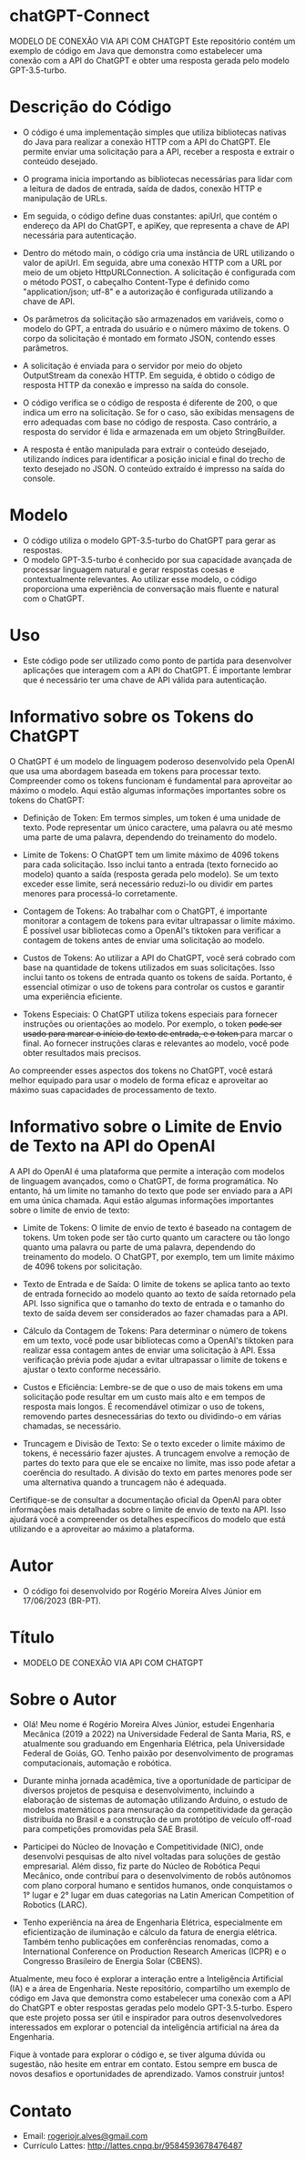 # chatGPT-Connect
MODELO DE CONEXÃO VIA API COM CHATGPT
Este repositório contém um exemplo de código em Java que demonstra como estabelecer uma conexão com a API do ChatGPT e obter uma resposta gerada pelo modelo GPT-3.5-turbo.


# Descrição do Código
  - O código é uma implementação simples que utiliza bibliotecas nativas do Java para realizar a conexão HTTP com a API do ChatGPT. Ele permite enviar uma solicitação para a API, receber a resposta e extrair o conteúdo desejado.

  - O programa inicia importando as bibliotecas necessárias para lidar com a leitura de dados de entrada, saída de dados, conexão HTTP e manipulação de URLs.

  - Em seguida, o código define duas constantes: apiUrl, que contém o endereço da API do ChatGPT, e apiKey, que representa a chave de API necessária para autenticação.

  - Dentro do método main, o código cria uma instância de URL utilizando o valor de apiUrl. Em seguida, abre uma conexão HTTP com a URL por meio de um objeto HttpURLConnection. A solicitação é configurada com o método POST, o cabeçalho Content-Type é definido como "application/json; utf-8" e a autorização é configurada utilizando a chave de API.

  - Os parâmetros da solicitação são armazenados em variáveis, como o modelo do GPT, a entrada do usuário e o número máximo de tokens. O corpo da solicitação é montado em formato JSON, contendo esses parâmetros.

  - A solicitação é enviada para o servidor por meio do objeto OutputStream da conexão HTTP. Em seguida, é obtido o código de resposta HTTP da conexão e impresso na saída do console.

  - O código verifica se o código de resposta é diferente de 200, o que indica um erro na solicitação. Se for o caso, são exibidas mensagens de erro adequadas com base no código de resposta. Caso contrário, a resposta do servidor é lida e armazenada em um objeto StringBuilder.

  - A resposta é então manipulada para extrair o conteúdo desejado, utilizando índices para identificar a posição inicial e final do trecho de texto desejado no JSON. O conteúdo extraído é impresso na saída do console.

# Modelo
  - O código utiliza o modelo GPT-3.5-turbo do ChatGPT para gerar as respostas.
  - O modelo GPT-3.5-turbo é conhecido por sua capacidade avançada de processar linguagem natural e gerar respostas coesas e contextualmente relevantes. Ao utilizar esse modelo, o código proporciona uma experiência de conversação mais fluente e natural com o ChatGPT.

# Uso
  - Este código pode ser utilizado como ponto de partida para desenvolver aplicações que interagem com a API do ChatGPT. É importante lembrar que é necessário ter uma chave de API válida para autenticação.

# Informativo sobre os Tokens do ChatGPT
O ChatGPT é um modelo de linguagem poderoso desenvolvido pela OpenAI que usa uma abordagem baseada em tokens para processar texto. Compreender como os tokens funcionam é fundamental para aproveitar ao máximo o modelo. Aqui estão algumas informações importantes sobre os tokens do ChatGPT:

  - Definição de Token: Em termos simples, um token é uma unidade de texto. Pode representar um único caractere, uma palavra ou até mesmo uma parte de uma palavra, dependendo do treinamento do modelo.

  - Limite de Tokens: O ChatGPT tem um limite máximo de 4096 tokens para cada solicitação. Isso inclui tanto a entrada (texto fornecido ao modelo) quanto a saída (resposta gerada pelo modelo). Se um texto exceder esse limite, será necessário reduzi-lo ou dividir em partes menores para processá-lo corretamente.

  - Contagem de Tokens: Ao trabalhar com o ChatGPT, é importante monitorar a contagem de tokens para evitar ultrapassar o limite máximo. É possível usar bibliotecas como a OpenAI's tiktoken para verificar a contagem de tokens antes de enviar uma solicitação ao modelo.

  - Custos de Tokens: Ao utilizar a API do ChatGPT, você será cobrado com base na quantidade de tokens utilizados em suas solicitações. Isso inclui tanto os tokens de entrada quanto os tokens de saída. Portanto, é essencial otimizar o uso de tokens para controlar os custos e garantir uma experiência eficiente.

  - Tokens Especiais: O ChatGPT utiliza tokens especiais para fornecer instruções ou orientações ao modelo. Por exemplo, o token <s> pode ser usado para marcar o início do texto de entrada, e o token </s> para marcar o final. Ao fornecer instruções claras e relevantes ao modelo, você pode obter resultados mais precisos.

Ao compreender esses aspectos dos tokens no ChatGPT, você estará melhor equipado para usar o modelo de forma eficaz e aproveitar ao máximo suas capacidades de processamento de texto.

# Informativo sobre o Limite de Envio de Texto na API do OpenAI
A API do OpenAI é uma plataforma que permite a interação com modelos de linguagem avançados, como o ChatGPT, de forma programática. No entanto, há um limite no tamanho do texto que pode ser enviado para a API em uma única chamada. Aqui estão algumas informações importantes sobre o limite de envio de texto:

  - Limite de Tokens: O limite de envio de texto é baseado na contagem de tokens. Um token pode ser tão curto quanto um caractere ou tão longo quanto uma palavra ou parte de uma palavra, dependendo do treinamento do modelo. O ChatGPT, por exemplo, tem um limite máximo de 4096 tokens por solicitação.

  - Texto de Entrada e de Saída: O limite de tokens se aplica tanto ao texto de entrada fornecido ao modelo quanto ao texto de saída retornado pela API. Isso significa que o tamanho do texto de entrada e o tamanho do texto de saída devem ser considerados ao fazer chamadas para a API.

  - Cálculo da Contagem de Tokens: Para determinar o número de tokens em um texto, você pode usar bibliotecas como a OpenAI's tiktoken para realizar essa contagem antes de enviar uma solicitação à API. Essa verificação prévia pode ajudar a evitar ultrapassar o limite de tokens e ajustar o texto conforme necessário.

  - Custos e Eficiência: Lembre-se de que o uso de mais tokens em uma solicitação pode resultar em um custo mais alto e em tempos de resposta mais longos. É recomendável otimizar o uso de tokens, removendo partes desnecessárias do texto ou dividindo-o em várias chamadas, se necessário.

  - Truncagem e Divisão de Texto: Se o texto exceder o limite máximo de tokens, é necessário fazer ajustes. A truncagem envolve a remoção de partes do texto para que ele se encaixe no limite, mas isso pode afetar a coerência do resultado. A divisão do texto em partes menores pode ser uma alternativa quando a truncagem não é adequada.

Certifique-se de consultar a documentação oficial da OpenAI para obter informações mais detalhadas sobre o limite de envio de texto na API. Isso ajudará você a compreender os detalhes específicos do modelo que está utilizando e a aproveitar ao máximo a plataforma.

# Autor
  - O código foi desenvolvido por Rogério Moreira Alves Júnior em 17/06/2023 (BR-PT).


# Título
  - MODELO DE CONEXÃO VIA API COM CHATGPT


# Sobre o Autor
- Olá! Meu nome é Rogério Moreira Alves Júnior, estudei Engenharia Mecânica (2019 a 2022) na Universidade Federal de Santa Maria, RS, e atualmente sou graduando em Engenharia Elétrica, pela Universidade Federal de Goiás, GO. Tenho paixão por desenvolvimento de programas computacionais, automação e robótica.

- Durante minha jornada acadêmica, tive a oportunidade de participar de diversos projetos de pesquisa e desenvolvimento, incluindo a elaboração de sistemas de automação utilizando Arduino, o estudo de modelos matemáticos para mensuração da competitividade da geração distribuída no Brasil e a construção de um protótipo de veículo off-road para competições promovidas pela SAE Brasil.

- Participei do Núcleo de Inovação e Competitividade (NIC), onde desenvolvi pesquisas de alto nível voltadas para soluções de gestão empresarial. Além disso, fiz parte do Núcleo de Robótica Pequi Mecânico, onde contribuí para o desenvolvimento de robôs autônomos com plano corporal humano e sentidos humanos, onde conquistamos o 1° lugar e 2° lugar em duas categorias na Latin American Competition of Robotics (LARC).

- Tenho experiência na área de Engenharia Elétrica, especialmente em eficientização de iluminação e cálculo da fatura de energia elétrica. Também tenho publicações em conferências renomadas, como a International Conference on Production Research Americas (ICPR) e o Congresso Brasileiro de Energia Solar (CBENS).

Atualmente, meu foco é explorar a interação entre a Inteligência Artificial (IA) e a área de Engenharia. Neste repositório, compartilho um exemplo de código em Java que demonstra como estabelecer uma conexão com a API do ChatGPT e obter respostas geradas pelo modelo GPT-3.5-turbo. Espero que este projeto possa ser útil e inspirador para outros desenvolvedores interessados em explorar o potencial da inteligência artificial na área da Engenharia.

Fique à vontade para explorar o código e, se tiver alguma dúvida ou sugestão, não hesite em entrar em contato. Estou sempre em busca de novos desafios e oportunidades de aprendizado. Vamos construir juntos!

# Contato
- Email: rogeriojr.alves@gmail.com
- Currículo Lattes: http://lattes.cnpq.br/9584593678476487
